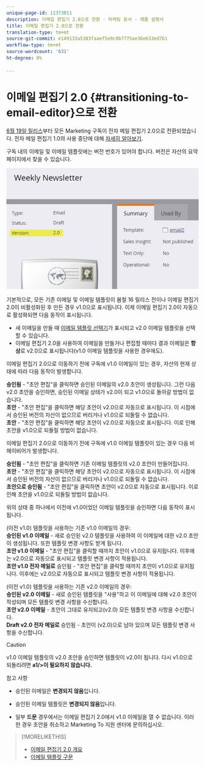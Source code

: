 ```yaml
---
unique-page-id: 11373011
description: 이메일 편집기 2.0으로 전환 - 마케팅 문서 - 제품 설명서
title: 이메일 편집기 2.0으로 전환
translation-type: tm+mt
source-git-commit: e149133a5383faaef5e9c9b7775ae36e633ed7b1
workflow-type: tm+mt
source-wordcount: '631'
ht-degree: 0%

---
```



# 이메일 편집기 2.0 {#transitioning-to-email-editor}으로 전환

[6월 19일 릴리스](../../../../release-notes/2016/release-notes-spring-16.md)부터 모든 Marketing 구독이 전자 메일 편집기 2.0으로 전환되었습니다. 전자 메일 편집기 1.0의 사용 중단에 대해 [자세히 알아보기](https://nation.marketo.com/docs/DOC-7038).

구독 내의 이메일 및 이메일 템플릿에는 버전 번호가 있어야 합니다. 버전은 자산의 요약 페이지에서 찾을 수 있습니다.

![](assets/five-5.png)

기본적으로, 모든 기존 이메일 및 이메일 템플릿이 봄철 16 릴리스 전이나 이메일 편집기 2.0이 비활성화된 후 만든 경우 v1.0으로 표시됩니다. 이제 이메일 편집기 2.0이 자동으로 활성화되면 다음 동작이 표시됩니다.

* 새 이메일을 만들 때 [이메일 템플릿 선택기](email-template-picker-overview.md)가 표시되고 v2.0 이메일 템플릿을 선택할 수 있습니다.
* 이메일 편집기 2.0을 사용하여 이메일을 만들거나 편집할 때마다 결과 이메일은 **항상**&#x200B;로 v2.0으로 표시됩니다(v1.0 이메일 템플릿을 사용한 경우에도).

이메일 편집기 2.0으로 이동하기 전에 구독에 v1.0 이메일이 있는 경우, 자산의 현재 상태에 따라 다음 동작이 발생합니다.

**승인됨**  - &quot;초안 편집&quot;을 클릭하면 승인된 이메일의 v2.0 초안이 생성됩니다. 그런 다음 v2.0 초안을 승인하면, 승인된 이메일 상태가 v2.0이 되고 v1.0으로 돌아갈 방법이 없습니다.\
**초안**  - &quot;초안 편집&quot;을 클릭하면 해당 초안이 v2.0으로 자동으로 표시됩니다. 이 시점에서 승인된 버전의 자산이 없으므로 버리거나 v1.0으로 되돌릴 수 없습니다.\
**초안**  - &quot;초안 편집&quot;을 클릭하면 해당 초안이 v2.0으로 자동으로 표시됩니다. 이로 인해 초안을 v1.0으로 되돌릴 방법이 없습니다.

이메일 편집기 2.0으로 이동하기 전에 구독에 v1.0 이메일 템플릿이 있는 경우 다음 비헤이비어가 발생합니다.

**승인됨**  - &quot;초안 편집&quot;을 클릭하면 기존 이메일 템플릿의 v2.0 초안이 만들어집니다.\
**초안**  - &quot;초안 편집&quot;을 클릭하면 해당 초안이 v2.0으로 자동으로 표시됩니다. 이 시점에서 승인된 버전의 자산이 없으므로 버리거나 v1.0으로 되돌릴 수 없습니다.\
**초안으로 승인됨**  - &quot;초안 편집&quot;을 클릭하면 초안이 v2.0으로 자동으로 표시됩니다. 이로 인해 초안을 v1.0으로 되돌릴 방법이 없습니다.

위의 상태 중 하나에서 이전에 v1.0이었던 이메일 템플릿을 승인하면 다음 동작이 표시됩니다.

(이전 v1.0) 템플릿을 사용하는 기존 v1.0 이메일의 경우:\
**승인된 v1.0 이메일**  - 새로 승인된 v2.0 템플릿을 사용하여 이 이메일에 대한 v2.0 초안이 생성됩니다. 또한 템플릿 변경 사항도 받게 됩니다.\
**초안 v1.0 이메일**  - &quot;초안 편집&quot;을 클릭할 때까지 초안이 v1.0으로 유지됩니다. 이후에는 v2.0으로 자동으로 표시되고 템플릿 변경 사항이 적용됩니다.\
**초안 v1.0 전자 메일로**  승인됨 - &quot;초안 편집&quot;을 클릭할 때까지 초안이 v1.0으로 유지됩니다. 이후에는 v2.0으로 자동으로 표시되고 템플릿 변경 사항이 적용됩니다.

(이전 v1.0) 템플릿을 사용하는 기존 v2.0 이메일의 경우:\
**승인된 v2.0 이메일**  - 새로 승인된 템플릿을 &quot;사용&quot;하고 이 이메일에 대해 v2.0 초안이 작성되며 모든 템플릿 변경 사항을 수신합니다.\
**초안 v2.0 이메일**  - 초안이 그대로 유지되고(v2.0) 모든 템플릿 변경 사항을 수신합니다.\
**Draft v2.0 전자 메일로**  승인됨 - 초안이 (v2.0)으로 남아 있으며 모든 템플릿 변경 사항을 수신합니다.

>[!CAUTION]
>
>v1.0 이메일 템플릿의 v2.0 초안을 승인하면 템플릿이 v2.0이 됩니다. 다시 v1.0으로 되돌리려면 **a1/>이 필요하지 않습니다.**

참고 사항

* 승인된 이메일은 **변경되지 않음**&#x200B;입니다.

* 승인된 이메일 템플릿은 **변경되지 않음**&#x200B;입니다.

* 일부 **드문** 경우에서는 이메일 편집기 2.0에서 v1.0 이메일을 열 수 없습니다. 이러한 경우 초안을 취소하고 Marketing To 지원 센터에 문의하십시오.

>[!MORELIKETHIS]
>
>* [이메일 편집기 2.0 개요](email-editor-v2-0-overview.md)
>* [이메일 템플릿 구문](email-template-syntax.md)

>



